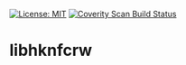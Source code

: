  [![License: MIT](https://img.shields.io/badge/License-MIT-yellow.svg)](https://opensource.org/licenses/MIT)
<a href="https://scan.coverity.com/projects/hirokuma-libhknfcrw_c">
  <img alt="Coverity Scan Build Status"
       src="https://scan.coverity.com/projects/18480/badge.svg"/>
</a>

libhknfcrw
==========
